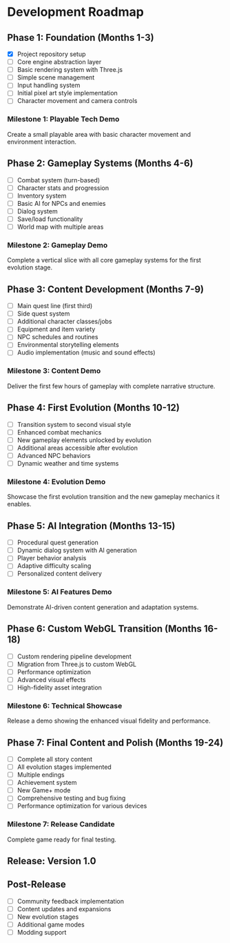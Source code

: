 # Development Roadmap

## Phase 1: Foundation (Months 1-3)
- [x] Project repository setup
- [ ] Core engine abstraction layer
- [ ] Basic rendering system with Three.js
- [ ] Simple scene management
- [ ] Input handling system
- [ ] Initial pixel art style implementation
- [ ] Character movement and camera controls

### Milestone 1: Playable Tech Demo
Create a small playable area with basic character movement and environment interaction.

## Phase 2: Gameplay Systems (Months 4-6)
- [ ] Combat system (turn-based)
- [ ] Character stats and progression
- [ ] Inventory system
- [ ] Basic AI for NPCs and enemies
- [ ] Dialog system
- [ ] Save/load functionality
- [ ] World map with multiple areas

### Milestone 2: Gameplay Demo
Complete a vertical slice with all core gameplay systems for the first evolution stage.

## Phase 3: Content Development (Months 7-9)
- [ ] Main quest line (first third)
- [ ] Side quest system
- [ ] Additional character classes/jobs
- [ ] Equipment and item variety
- [ ] NPC schedules and routines
- [ ] Environmental storytelling elements
- [ ] Audio implementation (music and sound effects)

### Milestone 3: Content Demo
Deliver the first few hours of gameplay with complete narrative structure.

## Phase 4: First Evolution (Months 10-12)
- [ ] Transition system to second visual style
- [ ] Enhanced combat mechanics
- [ ] New gameplay elements unlocked by evolution
- [ ] Additional areas accessible after evolution
- [ ] Advanced NPC behaviors
- [ ] Dynamic weather and time systems

### Milestone 4: Evolution Demo
Showcase the first evolution transition and the new gameplay mechanics it enables.

## Phase 5: AI Integration (Months 13-15)
- [ ] Procedural quest generation
- [ ] Dynamic dialog system with AI generation
- [ ] Player behavior analysis
- [ ] Adaptive difficulty scaling
- [ ] Personalized content delivery

### Milestone 5: AI Features Demo
Demonstrate AI-driven content generation and adaptation systems.

## Phase 6: Custom WebGL Transition (Months 16-18)
- [ ] Custom rendering pipeline development
- [ ] Migration from Three.js to custom WebGL
- [ ] Performance optimization
- [ ] Advanced visual effects
- [ ] High-fidelity asset integration

### Milestone 6: Technical Showcase
Release a demo showing the enhanced visual fidelity and performance.

## Phase 7: Final Content and Polish (Months 19-24)
- [ ] Complete all story content
- [ ] All evolution stages implemented
- [ ] Multiple endings
- [ ] Achievement system
- [ ] New Game+ mode
- [ ] Comprehensive testing and bug fixing
- [ ] Performance optimization for various devices

### Milestone 7: Release Candidate
Complete game ready for final testing.

## Release: Version 1.0

## Post-Release
- [ ] Community feedback implementation
- [ ] Content updates and expansions
- [ ] New evolution stages
- [ ] Additional game modes
- [ ] Modding support

